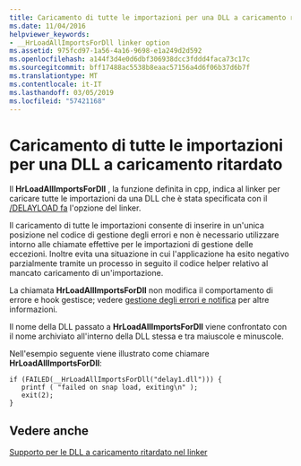 ```yaml
---
title: Caricamento di tutte le importazioni per una DLL a caricamento ritardato
ms.date: 11/04/2016
helpviewer_keywords:
- __HrLoadAllImportsForDll linker option
ms.assetid: 975fcd97-1a56-4a16-9698-e1a249d2d592
ms.openlocfilehash: a144f3d4e0d6dbf306938dcc3fddd4faca73c17c
ms.sourcegitcommit: bff17488ac5538b8eaac57156a4d6f06b37d6b7f
ms.translationtype: MT
ms.contentlocale: it-IT
ms.lasthandoff: 03/05/2019
ms.locfileid: "57421168"
---
```

# <a name="loading-all-imports-for-a-delay-loaded-dll"></a>Caricamento di tutte le importazioni per una DLL a caricamento ritardato

Il **HrLoadAllImportsForDll** , la funzione definita in cpp, indica al linker per caricare tutte le importazioni da una DLL che è stata specificata con il [/DELAYLOAD fa](../../build/reference/delayload-delay-load-import.md) l'opzione del linker.

Il caricamento di tutte le importazioni consente di inserire in un'unica posizione nel codice di gestione degli errori e non è necessario utilizzare intorno alle chiamate effettive per le importazioni di gestione delle eccezioni. Inoltre evita una situazione in cui l'applicazione ha esito negativo parzialmente tramite un processo in seguito il codice helper relativo al mancato caricamento di un'importazione.

La chiamata **HrLoadAllImportsForDll** non modifica il comportamento di errore e hook gestisce; vedere [gestione degli errori e notifica](../../build/reference/error-handling-and-notification.md) per altre informazioni.

Il nome della DLL passato a **HrLoadAllImportsForDll** viene confrontato con il nome archiviato all'interno della DLL stessa e tra maiuscole e minuscole.

Nell'esempio seguente viene illustrato come chiamare **HrLoadAllImportsForDll**:

```
if (FAILED(__HrLoadAllImportsForDll("delay1.dll"))) {
   printf ( "failed on snap load, exiting\n" );
   exit(2);
}
```

## <a name="see-also"></a>Vedere anche

[Supporto per le DLL a caricamento ritardato nel linker](../../build/reference/linker-support-for-delay-loaded-dlls.md)
